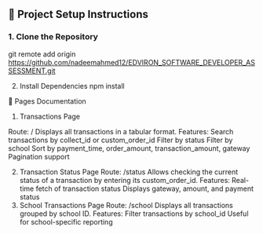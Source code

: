 ## 🚀 Project Setup Instructions

### 1. Clone the Repository
git remote add origin https://github.com/nadeemahmed12/EDVIRON_SOFTWARE_DEVELOPER_ASSESSMENT.git

2. Install Dependencies
npm install

📖 Pages Documentation
1. Transactions Page

Route: /
Displays all transactions in a tabular format.
Features:
Search transactions by collect_id or custom_order_id
Filter by status
Filter by school
Sort by payment_time,
order_amount,
transaction_amount,
gateway
Pagination support

2. Transaction Status Page
Route: /status
Allows checking the current status of a transaction by entering its custom_order_id.
Features:
Real-time fetch of transaction status
Displays gateway, amount, and payment status
3. School Transactions Page
Route: /school
Displays all transactions grouped by school ID.
Features:
Filter transactions by school_id
Useful for school-specific reporting

